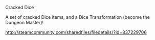 Cracked Dice

A set of cracked Dice items, and a Dice Transformation (become the Dungeon Master)!


http://steamcommunity.com/sharedfiles/filedetails/?id=837229706
